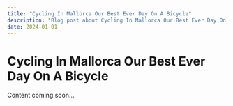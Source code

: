 ```yaml
---
title: "Cycling In Mallorca Our Best Ever Day On A Bicycle"
description: "Blog post about Cycling In Mallorca Our Best Ever Day On A Bicycle"
date: 2024-01-01
---
```


# Cycling In Mallorca Our Best Ever Day On A Bicycle

Content coming soon...
